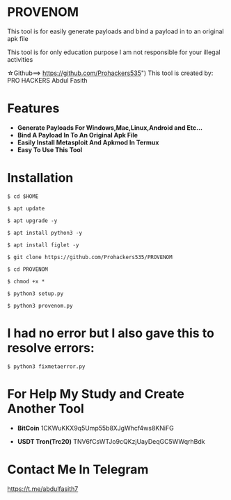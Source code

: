 # PROVENOM

This tool is for easily generate payloads and bind a payload in to an original apk file  

This tool is for only education purpose
I am not responsible for your illegal activities

☆Github==> https://github.com/Prohackers535")
This tool is created by:
                     PRO HACKERS
                     Abdul Fasith
# Features 

- **Generate Payloads For Windows,Mac,Linux,Android and Etc...**
- **Bind A Payload In To An Original Apk File**
- **Easily Install Metasploit And Apkmod In Termux**
- **Easy To Use This Tool**



# Installation 

```
$ cd $HOME
```
```
$ apt update
```
```
$ apt upgrade -y
```
```
$ apt install python3 -y
```
```
$ apt install figlet -y
```
```
$ git clone https://github.com/Prohackers535/PROVENOM
```
```
$ cd PROVENOM
```
```
$ chmod +x *
```
```
$ python3 setup.py
```
```
$ python3 provenom.py
```

# I had no error but I also gave this to resolve errors:

```
$ python3 fixmetaerror.py
```

# For Help My Study and Create Another Tool

- **BitCoin**
  1CKWuKKX9q5Ump55b8XJgWhcf4ws8KNiFG

- **USDT Tron(Trc20)**
  TNV6fCsWTJo9cQKzjUayDeqGC5WWqrhBdk



# Contact Me In Telegram

  https://t.me/abdulfasith7


